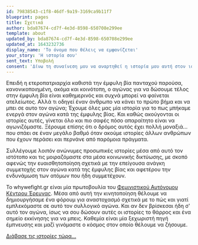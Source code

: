 ```yaml
---
id: 79838543-c1f8-46df-9a19-3169ca9b11f7
blueprint: pages
title: Σχετικά
author: bda87674-cd7f-4e3d-8598-650708e299ee
template: about
updated_by: bda87674-cd7f-4e3d-8598-650708e299ee
updated_at: 1643232736
display_name: 'Το όνομα που θέλεις να εμφανίζεται'
your_story: 'Η ιστορία σου'
sent_text: Υποβολή
consent: 'Δίνω τη συναίνεση μου να αναρτηθεί η ιστορία μου αυτή στον ιστότοπο whywefight.gr. Καταλαβαίνω ότι διατηρώ το δικαίωμα μου να αφαιρεθεί οπότε θέλω στέλνοντας απλά ένα μήνυμα στους διαχειριστές του ιστοτόπου.'
---
```

Επειδή η ετεροπατριαρχία καθιστά την έμφυλη βία πανταχού παρούσα, κανονικοποιημένη, ακόμα και κοινότοπη, ο αγώνας για να δώσουμε τέλος στην έμφυλη βία είναι καθημερινός και συχνά μπορεί να φαίνεται ατελείωτος. Αλλά τι οδηγεί έναν άνθρωπο να κάνει το πρώτο βήμα και να μπει σε αυτο τον αγώνα; Έχουμε όλες μας μία ιστορία για το πως μπήκαμε ενεργά στον αγώνα κατά της έμφυλης βίας. Και καθώς ακούγονται οι ιστορίες αυτές, γίνεται όλο και πιο σαφές πόσο απαραίτητο είναι να αγωνιζόμαστε. Ξέρουμε επίσης ότι ο δρόμος αυτός έχει πολλή μοναξιά... που σπάει σε έναν μεγάλο βαθμό όταν ακούμε ιστορίες άλλων ανθρώπων που έχουν περάσει και περνάνε από παρόμοια πράγματα.

Συλλέγουμε λοιπόν ανώνυμες προσωπικές ιστορίες μέσα από αυτό τον ιστότοπο και τις μοιραζόμαστε στα μέσα κοινωνικής δικτύωσης, με σκοπό αφενώς την ευαισθητοποίηση σχετικά με την επείγουσα ανάγκη συμμετοχής στον αγώνα κατά της έμφυλης βίας και αφετέρου την ενδυνάμωση των ατόμων που ήδη συμμετέχουν.

Το whywefight.gr είναι μία πρωτοβουλία του [Φεμινιστικού Αυτόνομου Κέντρου Έρευνας](https://feministresearch.org). Μέσα από αυτή την κινητοποίηση θέλουμε να δημιουργήσαμε ένα φόρουμ για αναστοχασμό σχετικά με το πώς και γιατί εμπλεκόμαστε σε αυτό τον συλλογικό αγώνα. Και αν δεν βρίσκεσαι ήδη σ' αυτό τον αγώνα, ίσως να σου δώσουν αυτές οι ιστορίες το θάρρος και ένα σημείο εκκίνησης για να μπεις. Καθεμία είναι μία ξεχωριστή πηγή έμπνευσης και μαζί γινόμαστε ο κόσμος στον οποίο θέλουμε να ζήσουμε. 

[Διάβασε τις ιστορίες τώρα...](/stories)